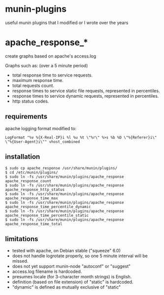 munin-plugins
=============

useful munin plugins that I modified or I wrote over the years

apache_response_*
=================

create graphs based on apache's access.log

Graphs such as: (over a 5 minute period)
- total response time to service requests.
- maximum response time.
- total requests count.
- response times to service static file requests, represented in percentiles.
- response times to service dynamic requests, represented in percentiles.
- http status codes.

requirements
------------
apache logging format modified to:
```
LogFormat "%v %{X-Real-IP}i %l %u %t \"%r\" %>s %b %D \"%{Referer}i\" \"%{User-Agent}i\"" vhost_combined
```

installation
------------
```
$ sudo cp apache_response /usr/share/munin/plugins/
$ cd /etc/munin/plugins/
$ sudo ln -fs /usr/share/munin/plugins/apache_response apache_response_count
$ sudo ln -fs /usr/share/munin/plugins/apache_response apache_response_http_status
$ sudo ln -fs /usr/share/munin/plugins/apache_response apache_response_time_max
$ sudo ln -fs /usr/share/munin/plugins/apache_response apache_response_time_percentile_dynamic
$ sudo ln -fs /usr/share/munin/plugins/apache_response apache_response_time_percentile_static
$ sudo ln -fs /usr/share/munin/plugins/apache_response apache_response_time_total
```

limitations
-----------
* tested with apache, on Debian stable ("squeeze" 6.0)
* does not handle logrotate properly, so one 5 minute interval will be missed.
* does not yet support munin-node "autoconf" or "suggest"
* access.log filename is hardcoded.
* presumes locale (for 3-character month strings) is English.
* definition (based on file extension) of "static" is hardcoded.
* "dynamic" is defined as mutually exclusive of "static"
